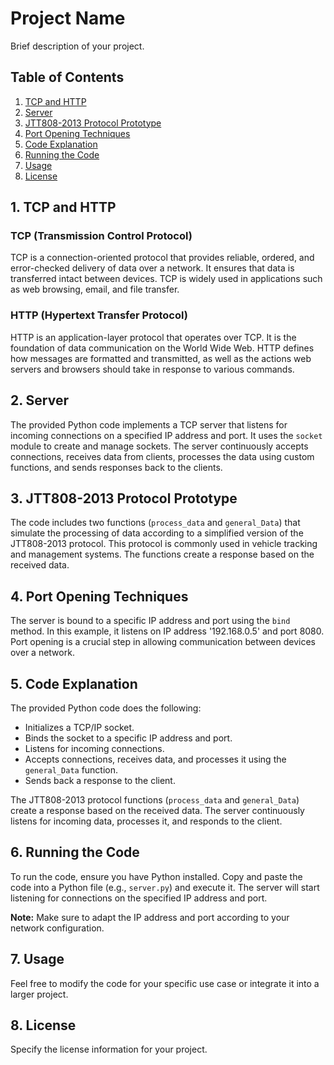 # Project Name

Brief description of your project.

## Table of Contents

1. [TCP and HTTP](#1-tcp-and-http)
2. [Server](#2-server)
3. [JTT808-2013 Protocol Prototype](#3-jtt808-2013-protocol-prototype)
4. [Port Opening Techniques](#4-port-opening-techniques)
5. [Code Explanation](#5-code-explanation)
6. [Running the Code](#6-running-the-code)
7. [Usage](#7-usage)
8. [License](#8-license)

## 1. TCP and HTTP

### TCP (Transmission Control Protocol)

TCP is a connection-oriented protocol that provides reliable, ordered, and error-checked delivery of data over a network. It ensures that data is transferred intact between devices. TCP is widely used in applications such as web browsing, email, and file transfer.

### HTTP (Hypertext Transfer Protocol)

HTTP is an application-layer protocol that operates over TCP. It is the foundation of data communication on the World Wide Web. HTTP defines how messages are formatted and transmitted, as well as the actions web servers and browsers should take in response to various commands.

## 2. Server

The provided Python code implements a TCP server that listens for incoming connections on a specified IP address and port. It uses the `socket` module to create and manage sockets. The server continuously accepts connections, receives data from clients, processes the data using custom functions, and sends responses back to the clients.

## 3. JTT808-2013 Protocol Prototype

The code includes two functions (`process_data` and `general_Data`) that simulate the processing of data according to a simplified version of the JTT808-2013 protocol. This protocol is commonly used in vehicle tracking and management systems. The functions create a response based on the received data.

## 4. Port Opening Techniques

The server is bound to a specific IP address and port using the `bind` method. In this example, it listens on IP address '192.168.0.5' and port 8080. Port opening is a crucial step in allowing communication between devices over a network.

## 5. Code Explanation

The provided Python code does the following:

- Initializes a TCP/IP socket.
- Binds the socket to a specific IP address and port.
- Listens for incoming connections.
- Accepts connections, receives data, and processes it using the `general_Data` function.
- Sends back a response to the client.

The JTT808-2013 protocol functions (`process_data` and `general_Data`) create a response based on the received data. The server continuously listens for incoming data, processes it, and responds to the client.

## 6. Running the Code

To run the code, ensure you have Python installed. Copy and paste the code into a Python file (e.g., `server.py`) and execute it. The server will start listening for connections on the specified IP address and port.

**Note:** Make sure to adapt the IP address and port according to your network configuration.

## 7. Usage

Feel free to modify the code for your specific use case or integrate it into a larger project.

## 8. License

Specify the license information for your project.

